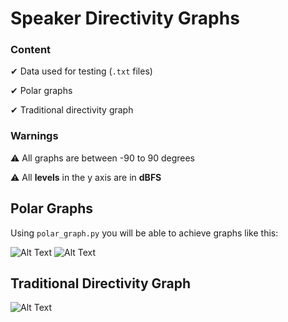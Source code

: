 # Speaker Directivity Graphs

### Content

✔ Data used for testing (`.txt` files)

✔ Polar graphs

✔ Traditional directivity graph

### Warnings

⚠ All graphs are between -90 to 90 degrees

⚠ All **levels** in the y axis are in **dBFS**

## Polar Graphs 
Using `polar_graph.py` you will be able to achieve graphs like this:

![Alt Text](https://github.com/Nj747/speakers-directivity-graphs/master/graphs/125-1k-8k.png)
![Alt Text](https://github.com/Nj747/speakers-directivity-graphs/master/graphs/250-2k-16k.png)

## Traditional Directivity Graph

![Alt Text](https://github.com/Nj747/speakers-directivity-graphs/master/graphs/directivity-normalize.png)
